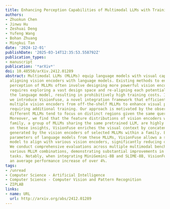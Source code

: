 ```yaml
---
title: Enhancing Perception Capabilities of Multimodal LLMs with Training-Free Fusion
authors:
- Zhuokun Chen
- Jinwu Hu
- Zeshuai Deng
- Yufeng Wang
- Bohan Zhuang
- Mingkui Tan
date: '2024-12-01'
publishDate: '2025-03-14T12:35:53.558792Z'
publication_types:
- manuscript
publication: '*arXiv*'
doi: 10.48550/arXiv.2412.01289
abstract: Multimodal LLMs (MLLMs) equip language models with visual capabilities by
  aligning vision encoders with language models. Existing methods to enhance the visual
  perception of MLLMs often involve designing more powerful vision encoders, which
  requires exploring a vast design space and re-aligning each potential encoder with
  the language model, resulting in prohibitively high training costs. In this paper,
  we introduce VisionFuse, a novel integration framework that efficiently utilizes
  multiple vision encoders from off-the-shelf MLLMs to enhance visual perception without
  requiring additional training. Our approach is motivated by the observation that
  different MLLMs tend to focus on distinct regions given the same query and image.
  Moreover, we find that the feature distributions of vision encoders within an MLLM
  family, a group of MLLMs sharing the same pretrained LLM, are highly aligned. Building
  on these insights, VisionFuse enriches the visual context by concatenating the tokens
  generated by the vision encoders of selected MLLMs within a family. By merging the
  parameters of language models from these MLLMs, VisionFuse allows a single language
  model to align with various vision encoders, significantly reducing deployment overhead.
  We conduct comprehensive evaluations across multiple multimodal benchmarks using
  various MLLM combinations, demonstrating substantial improvements in multimodal
  tasks. Notably, when integrating MiniGemini-8B and SLIME-8B, VisionFuse achieves
  an average performance increase of over 4%.
tags:
- /unread
- Computer Science - Artificial Intelligence
- Computer Science - Computer Vision and Pattern Recognition
- ZIPLAB
links:
- name: URL
  url: http://arxiv.org/abs/2412.01289
---
```

